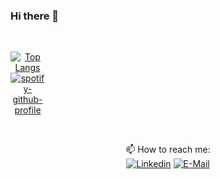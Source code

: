 ### Hi there 👋

&nbsp;<div align="center" style="height: auto; width: 55;">
[![Top Langs](https://github-readme-stats.vercel.app/api/top-langs/?username=daniyelchio&layout=donut-vertical&langs_count=10)](https://github.com/daniyelchio/github-readme-stats)
[![spotify-github-profile](https://spotify-github-profile.vercel.app/api/view?uid=j7ab5xao1mz5bcvded4sfxvma&cover_image=true&theme=default&show_offline=true&background_color=121212&interchange=true&bar_color_cover=true)](https://spotify-github-profile.vercel.app/api/view?uid=j7ab5xao1mz5bcvded4sfxvma&redirect=true)
</div>


&nbsp;<div align="center">
📫 How to reach me: <br />
  [![Linkedin](https://img.shields.io/badge/linked-in-369?style=flat-square&logo=linkedin&logoColor=white&color=blue)](https://www.linkedin.com/in/daniyelcheah)
  [![E-Mail](https://img.shields.io/badge/email-reveal-2a8?style=flat-square&logo=gmail&logoColor=white)](https://daniyelkook@gmail.com/)
</div>

<!--
**daniyelchio/daniyelchio** is a ✨ _special_ ✨ repository because its `README.md` (this file) appears on your GitHub profile.

Here are some ideas to get you started:

- 🔭 I’m currently working on ...
- 🌱 I’m currently learning ...
- 👯 I’m looking to collaborate on ...
- 🤔 I’m looking for help with ...
- 💬 Ask me about ...
- 📫 How to reach me: ...
- 😄 Pronouns: ...
- ⚡ Fun fact: ...
-->
